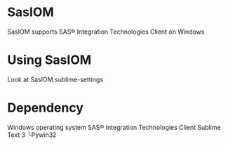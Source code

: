 SasIOM
======

SasIOM supports SAS® Integration Technologies Client on Windows

# Using SasIOM
Look at SasIOM.sublime-settings

# Dependency
Windows operating system
SAS® Integration Technologies Client
Sublime Text 3
└Pywin32